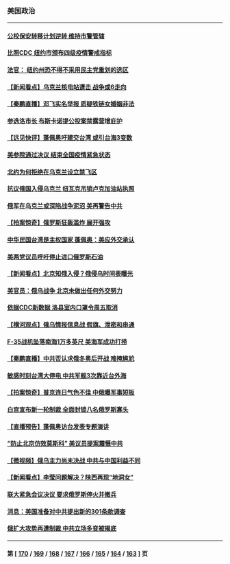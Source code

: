 ### 美国政治
---
#### [公校保安转移计划逆转 维持市警管辖](../../pages/ncid1078159/n13623521.md) 
#### [比照CDC 纽约市颁布四级疫情警戒指标](../../pages/ncid1078159/n13623515.md) 
#### [法官： 纽约州恐不得不采用民主党重划的选区](../../pages/ncid1078159/n13623492.md) 
#### [【新闻看点】乌克兰核电站遭击 战争或6走向](../../pages/ncid1078159/n13622508.md) 
#### [【秦鹏直播】邓飞实名举报 质疑铁链女婚姻非法](../../pages/ncid1078159/n13622963.md) 
#### [参选洛市长 布斯卡诺提公投案禁露营增庇护](../../pages/ncid1078159/n13623155.md) 
#### [【远见快评】蓬佩奥吁建交台湾 或引台海3变数](../../pages/ncid1078159/n13622943.md) 
#### [美参院通过决议 结束全国疫情紧急状态](../../pages/ncid1078159/n13622988.md) 
#### [北约为何拒绝在乌克兰设立禁飞区](../../pages/ncid1078159/n13622853.md) 
#### [抗议俄国入侵乌克兰 纽瓦克吊销卢克加油站执照](../../pages/ncid1078159/n13622784.md) 
#### [俄军在乌克兰或深陷战争泥沼 美再警告中共](../../pages/ncid1078159/n13622400.md) 
#### [【拍案惊奇】俄罗斯狂轰滥炸 展开强攻](../../pages/ncid1078159/n13622048.md) 
#### [中华民国台湾是主权国家 蓬佩奥：美应外交承认](../../pages/ncid1078159/n13622139.md) 
#### [美两党议员呼吁停止进口俄罗斯石油](../../pages/ncid1078159/n13621506.md) 
#### [【新闻看点】北京知俄入侵？俄侵乌时间表曝光](../../pages/ncid1078159/n13619791.md) 
#### [美官员：俄乌战争 北京未做出任何外交努力](../../pages/ncid1078159/n13620810.md) 
#### [依据CDC新数据 洛县室内口罩令周五取消](../../pages/ncid1078159/n13620855.md) 
#### [【横河观点】俄乌情报信息战 假旗、泄密和串通](../../pages/ncid1078159/n13620345.md) 
#### [F-35战机坠落南海1万多英尺 美海军成功打捞](../../pages/ncid1078159/n13620426.md) 
#### [【秦鹏直播】中共否认求俄冬奥后开战 难掩尴尬](../../pages/ncid1078159/n13620333.md) 
#### [敏感时刻台湾大停电 中共军舰3次靠近台外海](../../pages/ncid1078159/n13619634.md) 
#### [【拍案惊奇】普京连日气色不佳 中俄曝军事短板](../../pages/ncid1078159/n13619736.md) 
#### [白宫宣布新一轮制裁 全面封锁八名俄罗斯寡头](../../pages/ncid1078159/n13620050.md) 
#### [【直播预告】蓬佩奥访台发表专题演讲](../../pages/ncid1078159/n13619885.md) 
#### [“防止北京仿效莫斯科” 美议员提案震慑中共](../../pages/ncid1078159/n13619750.md) 
#### [【微视频】俄乌主力尚未决战 中共与中国利益不同](../../pages/ncid1078159/n13619648.md) 
#### [【新闻看点】李莹问题解决？陕西再现“地洞女”](../../pages/ncid1078159/n13616830.md) 
#### [联大紧急会议决议 要求俄罗斯停火并撤兵](../../pages/ncid1078159/n13618676.md) 
#### [消息：美国准备对中共提出新的301条款调查](../../pages/ncid1078159/n13617845.md) 
#### [俄扩大攻势再遭制裁 中共立场多变被揭底](../../pages/ncid1078159/n13616977.md) 

---
#### 第 [ [170](./170.md) / [169](./169.md) / [168](./168.md) / [167](./167.md) / [166](./166.md) / [165](./165.md) / [164](./164.md) / [163](./163.md) ] 页
